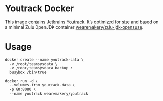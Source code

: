 # Youtrack Docker

This image contains Jetbrains [Youtrack](https://www.jetbrains.com/youtrack/). It's optimized for size and based on a minimal Zulu OpenJDK container [wearemakery/zulu-jdk-opensuse](https://hub.docker.com/r/wearemakery/zulu-jdk-opensuse/).

# Usage

```
docker create --name youtrack-data \
  -v /root/teamsysdata \
  -v /root/teamsysdata-backup \
  busybox /bin/true
```

```
docker run -d \
  --volumes-from youtrack-data \
  -p 80:8080 \
  --name youtrack wearemakery/youtrack
```
